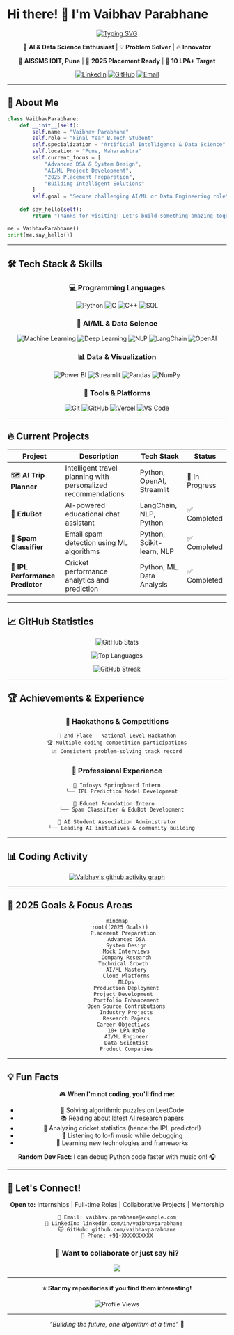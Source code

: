 # Hi there! 👋 I'm **Vaibhav Parabhane**

<div align="center">
  
  [![Typing SVG](https://readme-typing-svg.herokuapp.com?font=Fira+Code&pause=1000&color=2196F3&center=true&vCenter=true&width=435&lines=AI+%26+Data+Science+Enthusiast;Problem+Solver+%26+Innovator;Building+Intelligent+Solutions;Final+Year+B.Tech+Student)](https://git.io/typing-svg)
  
  🚀 **AI & Data Science Enthusiast** | 💡 **Problem Solver** | 🔥 **Innovator**
  
  📍 **AISSMS IOIT, Pune** | 🎯 **2025 Placement Ready** | 💼 **10 LPA+ Target**
  
  [![LinkedIn](https://img.shields.io/badge/LinkedIn-0077B5?style=for-the-badge&logo=linkedin&logoColor=white)](https://linkedin.com/in/vaibhavparabhane)
  [![GitHub](https://img.shields.io/badge/GitHub-100000?style=for-the-badge&logo=github&logoColor=white)](https://github.com/vaibhavparabhane)
  [![Email](https://img.shields.io/badge/Email-D14836?style=for-the-badge&logo=gmail&logoColor=white)](mailto:vaibhav.parabhane@example.com)
  
</div>

---

## 🌟 About Me

```python
class VaibhavParabhane:
    def __init__(self):
        self.name = "Vaibhav Parabhane"
        self.role = "Final Year B.Tech Student"
        self.specialization = "Artificial Intelligence & Data Science"
        self.location = "Pune, Maharashtra"
        self.current_focus = [
            "Advanced DSA & System Design",
            "AI/ML Project Development", 
            "2025 Placement Preparation",
            "Building Intelligent Solutions"
        ]
        self.goal = "Secure challenging AI/ML or Data Engineering role"
    
    def say_hello(self):
        return "Thanks for visiting! Let's build something amazing together! 🚀"

me = VaibhavParabhane()
print(me.say_hello())
```

---

## 🛠️ Tech Stack & Skills

<div align="center">

### 💻 Programming Languages
![Python](https://img.shields.io/badge/Python-3776AB?style=for-the-badge&logo=python&logoColor=white)
![C](https://img.shields.io/badge/C-00599C?style=for-the-badge&logo=c&logoColor=white)
![C++](https://img.shields.io/badge/C++-00599C?style=for-the-badge&logo=cplusplus&logoColor=white)
![SQL](https://img.shields.io/badge/SQL-4479A1?style=for-the-badge&logo=mysql&logoColor=white)

### 🤖 AI/ML & Data Science
![Machine Learning](https://img.shields.io/badge/Machine_Learning-FF6F00?style=for-the-badge&logo=tensorflow&logoColor=white)
![Deep Learning](https://img.shields.io/badge/Deep_Learning-FF6F00?style=for-the-badge&logo=pytorch&logoColor=white)
![NLP](https://img.shields.io/badge/NLP-4285F4?style=for-the-badge&logo=google&logoColor=white)
![LangChain](https://img.shields.io/badge/LangChain-121212?style=for-the-badge&logo=chainlink&logoColor=white)
![OpenAI](https://img.shields.io/badge/OpenAI-412991?style=for-the-badge&logo=openai&logoColor=white)

### 📊 Data & Visualization
![Power BI](https://img.shields.io/badge/PowerBI-F2C811?style=for-the-badge&logo=powerbi&logoColor=black)
![Streamlit](https://img.shields.io/badge/Streamlit-FF4B4B?style=for-the-badge&logo=streamlit&logoColor=white)
![Pandas](https://img.shields.io/badge/Pandas-150458?style=for-the-badge&logo=pandas&logoColor=white)
![NumPy](https://img.shields.io/badge/NumPy-013243?style=for-the-badge&logo=numpy&logoColor=white)

### 🔧 Tools & Platforms
![Git](https://img.shields.io/badge/Git-F05032?style=for-the-badge&logo=git&logoColor=white)
![GitHub](https://img.shields.io/badge/GitHub-181717?style=for-the-badge&logo=github&logoColor=white)
![Vercel](https://img.shields.io/badge/Vercel-000000?style=for-the-badge&logo=vercel&logoColor=white)
![VS Code](https://img.shields.io/badge/VS_Code-007ACC?style=for-the-badge&logo=visualstudiocode&logoColor=white)

</div>

---

## 🔥 Current Projects

<div align="center">

| Project | Description | Tech Stack | Status |
|---------|-------------|------------|---------|
| 🗺️ **AI Trip Planner** | Intelligent travel planning with personalized recommendations | Python, OpenAI, Streamlit | 🚧 In Progress |
| 🤖 **EduBot** | AI-powered educational chat assistant | LangChain, NLP, Python | ✅ Completed |
| 📧 **Spam Classifier** | Email spam detection using ML algorithms | Python, Scikit-learn, NLP | ✅ Completed |
| 🏏 **IPL Performance Predictor** | Cricket performance analytics and prediction | Python, ML, Data Analysis | ✅ Completed |

</div>

---

## 📈 GitHub Statistics

<div align="center">
  
  ![GitHub Stats](https://github-readme-stats.vercel.app/api?username=vaibhavparabhane&show_icons=true&theme=radical&hide_border=true&count_private=true)
  
  ![Top Languages](https://github-readme-stats.vercel.app/api/top-langs/?username=vaibhavparabhane&layout=compact&theme=radical&hide_border=true)
  
  ![GitHub Streak](https://github-readme-streak-stats.herokuapp.com/?user=vaibhavparabhane&theme=radical&hide_border=true)
  
</div>

---

## 🏆 Achievements & Experience

<div align="center">

### 🥉 Hackathons & Competitions
```
🥈 2nd Place - National Level Hackathon
🏆 Multiple coding competition participations
📈 Consistent problem-solving track record
```

### 💼 Professional Experience
```
🔹 Infosys Springboard Intern
   └── IPL Prediction Model Development
   
🔹 Edunet Foundation Intern  
   └── Spam Classifier & EduBot Development
   
🔹 AI Student Association Administrator
   └── Leading AI initiatives & community building
```

</div>

---

## 📊 Coding Activity

<div align="center">
  
  [![Vaibhav's github activity graph](https://github-readme-activity-graph.vercel.app/graph?username=vaibhavparabhane&theme=react-dark&hide_border=true)](https://github.com/ashutosh00710/github-readme-activity-graph)
  
</div>

---

## 🎯 2025 Goals & Focus Areas

<div align="center">

```mermaid
mindmap
  root((2025 Goals))
    Placement Preparation
      Advanced DSA
      System Design
      Mock Interviews
      Company Research
    Technical Growth
      AI/ML Mastery
      Cloud Platforms
      MLOps
      Production Deployment
    Project Development
      Portfolio Enhancement
      Open Source Contributions
      Industry Projects
      Research Papers
    Career Objectives
      10+ LPA Role
      AI/ML Engineer
      Data Scientist
      Product Companies
```

</div>

---

## 💡 Fun Facts

<div align="center">

🎮 **When I'm not coding, you'll find me:**
- 🧠 Solving algorithmic puzzles on LeetCode
- 📚 Reading about latest AI research papers
- 🏏 Analyzing cricket statistics (hence the IPL predictor!)
- 🎵 Listening to lo-fi music while debugging
- 🌱 Learning new technologies and frameworks

**Random Dev Fact:** I can debug Python code faster with music on! 🎧

</div>

---

## 🤝 Let's Connect!

<div align="center">

**Open to:** Internships | Full-time Roles | Collaborative Projects | Mentorship

```
📧 Email: vaibhav.parabhane@example.com
💼 LinkedIn: linkedin.com/in/vaibhavparabhane  
🐱 GitHub: github.com/vaibhavparabhane
📱 Phone: +91-XXXXXXXXXX
```

### 💬 Want to collaborate or just say hi?

[![](https://img.shields.io/badge/Let's_Connect!-2196F3?style=for-the-badge&logo=handshake&logoColor=white)](mailto:vaibhav.parabhane@example.com)

---

<div align="center">
  
  **⭐ Star my repositories if you find them interesting!**
  
  ![Profile Views](https://komarev.com/ghpvc/?username=vaibhavparabhane&color=blueviolet&style=for-the-badge)
  
  ---
  
  *"Building the future, one algorithm at a time"* 🚀
  
</div>

</div>
